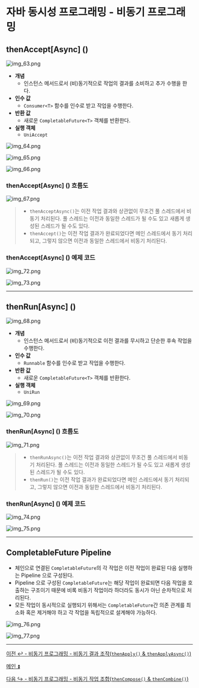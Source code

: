 # 자바 동시성 프로그래밍 - 비동기 프로그래밍

## thenAccept[Async] ()

![img_63.png](image/img_63.png)

- **개념**
  - 인스턴스 메서드로서 (비)동기적으로 작업의 결과를 소비하고 추가 수행을 한다.
- **인수 값**
  - `Consumer<T>` 함수를 인수로 받고 작업을 수행한다.
- **반환 값**
  - 새로운 `CompletableFuture<T>` 객체를 반환한다.
- **실행 객체**
  - `UniAccept`

![img_64.png](image/img_64.png)

![img_65.png](image/img_65.png)

![img_66.png](image/img_66.png)

### thenAccept[Async] () 흐름도

![img_67.png](image/img_67.png)

> - `thenAcceptAsync()`는 이전 작업 결과와 상관없이 무조건 풀 스레드에서 비동기 처리된다. 풀 스레드는 이전과 동일한 스레드가 될 수도 있고 새롭게 생성된 스레드가 될 수도 있다.
> - `thenAccept()`는 이전 작업 결과가 완료되었다면 메인 스레드에서 동기 처리되고, 그렇지 않으면 이전과 동일한 스레드에서 비동기 처리된다.

### thenAccept[Async] () 예제 코드

![img_72.png](image/img_72.png)

![img_73.png](image/img_73.png)

---

## thenRun[Async] ()

![img_68.png](image/img_68.png)

- **개념**
  - 인스턴스 메서드로서 (비)동기적으로 이전 결과를 무시하고 단순한 후속 작업을 수행한다.
- **인수 값**
  - `Runnable` 함수를 인수로 받고 작업을 수행한다.
- **반환 값**
  - 새로운 `CompletableFuture<T>` 객체를 반환한다.
- **실행 객체**
  - `UniRun`

![img_69.png](image/img_69.png)

![img_70.png](image/img_70.png)

### thenRun[Async] () 흐름도

![img_71.png](image/img_71.png)

> - `thenRunAsync()`는 이전 작업 결과와 상관없이 무조건 풀 스레드에서 비동기 처리된다. 풀 스레드는 이전과 동일한 스레드가 될 수도 있고 새롭게 생성된 스레드가 될 수도 있다.
> - `thenRun()`는 이전 작업 결과가 완료되었다면 메인 스레드에서 동기 처리되고, 그렇지 않으면 이전과 동일한 스레드에서 비동기 처리된다.

### thenRun[Async] () 예제 코드

![img_74.png](image/img_74.png)

![img_75.png](image/img_75.png)

---

## CompletableFuture Pipeline

- 체인으로 연결된 `CompletableFuture`의 각 작업은 이전 작업이 완료된 다음 실행하는 Pipeline 으로 구성된다.
- Pipeline 으로 구성된 `CompletableFuture`는 해당 작업이 완료되면 다음 작업을 호출하는 구조이기 때문에 비록 비동기 작업이라 하더라도 동시가 아닌 순차적으로 처리된다.
- 모든 작업이 동시적으로 실행되기 위해서는 `CompletableFuture`간 의존 관계를 최소화 혹은 제거해야 하고 각 작업을 독립적으로 설계해야 가능하다.

![img_76.png](image/img_76.png)

![img_77.png](image/img_77.png)

---

[이전 ↩️ - 비동기 프로그래밍 - 비동기 결과 조작(`thenApply()` & `thenApplyAsync()`)](https://github.com/genesis12345678/TIL/blob/main/Java/reactive/AsyncProgramming/thenApplyAsync.md)

[메인 ⏫](https://github.com/genesis12345678/TIL/blob/main/Java/reactive/Main.md)

[다음 ↪️ - 비동기 프로그래밍 - 비동기 작업 조합(`thenCompose()` & `thenCombine()`)](https://github.com/genesis12345678/TIL/blob/main/Java/reactive/AsyncProgramming/thenCombine.md)